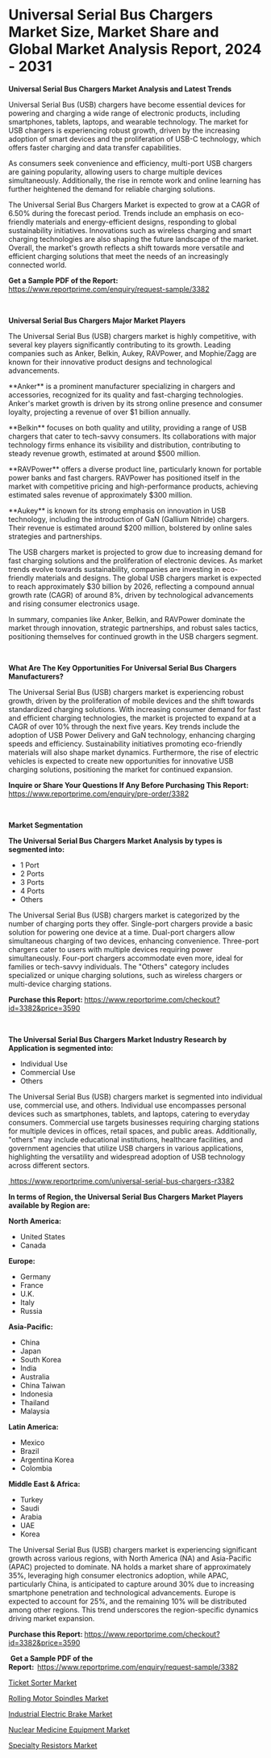 <p><h1>Universal Serial Bus Chargers Market Size, Market Share and Global Market Analysis Report, 2024 - 2031</h1></p><p><strong>Universal Serial Bus Chargers Market Analysis and Latest Trends</strong></p>
<p><p>Universal Serial Bus (USB) chargers have become essential devices for powering and charging a wide range of electronic products, including smartphones, tablets, laptops, and wearable technology. The market for USB chargers is experiencing robust growth, driven by the increasing adoption of smart devices and the proliferation of USB-C technology, which offers faster charging and data transfer capabilities. </p><p>As consumers seek convenience and efficiency, multi-port USB chargers are gaining popularity, allowing users to charge multiple devices simultaneously. Additionally, the rise in remote work and online learning has further heightened the demand for reliable charging solutions. </p><p>The Universal Serial Bus Chargers Market is expected to grow at a CAGR of 6.50% during the forecast period. Trends include an emphasis on eco-friendly materials and energy-efficient designs, responding to global sustainability initiatives. Innovations such as wireless charging and smart charging technologies are also shaping the future landscape of the market. Overall, the market's growth reflects a shift towards more versatile and efficient charging solutions that meet the needs of an increasingly connected world.</p></p>
<p><strong>Get a Sample PDF of the Report:&nbsp;</strong> <a href="https://www.reportprime.com/enquiry/request-sample/3382">https://www.reportprime.com/enquiry/request-sample/3382</a></p>
<p>&nbsp;</p>
<p><strong>Universal Serial Bus Chargers Major Market Players</strong></p>
<p><p>The Universal Serial Bus (USB) chargers market is highly competitive, with several key players significantly contributing to its growth. Leading companies such as Anker, Belkin, Aukey, RAVPower, and Mophie/Zagg are known for their innovative product designs and technological advancements. </p><p>**Anker** is a prominent manufacturer specializing in chargers and accessories, recognized for its quality and fast-charging technologies. Anker's market growth is driven by its strong online presence and consumer loyalty, projecting a revenue of over $1 billion annually.</p><p>**Belkin** focuses on both quality and utility, providing a range of USB chargers that cater to tech-savvy consumers. Its collaborations with major technology firms enhance its visibility and distribution, contributing to steady revenue growth, estimated at around $500 million.</p><p>**RAVPower** offers a diverse product line, particularly known for portable power banks and fast chargers. RAVPower has positioned itself in the market with competitive pricing and high-performance products, achieving estimated sales revenue of approximately $300 million.</p><p>**Aukey** is known for its strong emphasis on innovation in USB technology, including the introduction of GaN (Gallium Nitride) chargers. Their revenue is estimated around $200 million, bolstered by online sales strategies and partnerships.</p><p>The USB chargers market is projected to grow due to increasing demand for fast charging solutions and the proliferation of electronic devices. As market trends evolve towards sustainability, companies are investing in eco-friendly materials and designs. The global USB chargers market is expected to reach approximately $30 billion by 2026, reflecting a compound annual growth rate (CAGR) of around 8%, driven by technological advancements and rising consumer electronics usage. </p><p>In summary, companies like Anker, Belkin, and RAVPower dominate the market through innovation, strategic partnerships, and robust sales tactics, positioning themselves for continued growth in the USB chargers segment.</p></p>
<p>&nbsp;</p>
<p><strong>What Are The Key Opportunities For Universal Serial Bus Chargers Manufacturers?</strong></p>
<p><p>The Universal Serial Bus (USB) chargers market is experiencing robust growth, driven by the proliferation of mobile devices and the shift towards standardized charging solutions. With increasing consumer demand for fast and efficient charging technologies, the market is projected to expand at a CAGR of over 10% through the next five years. Key trends include the adoption of USB Power Delivery and GaN technology, enhancing charging speeds and efficiency. Sustainability initiatives promoting eco-friendly materials will also shape market dynamics. Furthermore, the rise of electric vehicles is expected to create new opportunities for innovative USB charging solutions, positioning the market for continued expansion.</p></p>
<p><strong>Inquire or Share Your Questions If Any Before Purchasing This Report:</strong> <a href="https://www.reportprime.com/enquiry/pre-order/3382">https://www.reportprime.com/enquiry/pre-order/3382</a></p>
<p>&nbsp;</p>
<p><strong>Market Segmentation</strong></p>
<p><strong>The Universal Serial Bus Chargers Market Analysis by types is segmented into:</strong></p>
<p><ul><li>1 Port</li><li>2 Ports</li><li>3 Ports</li><li>4 Ports</li><li>Others</li></ul></p>
<p><p>The Universal Serial Bus (USB) chargers market is categorized by the number of charging ports they offer. Single-port chargers provide a basic solution for powering one device at a time. Dual-port chargers allow simultaneous charging of two devices, enhancing convenience. Three-port chargers cater to users with multiple devices requiring power simultaneously. Four-port chargers accommodate even more, ideal for families or tech-savvy individuals. The "Others" category includes specialized or unique charging solutions, such as wireless chargers or multi-device charging stations.</p></p>
<p><strong>Purchase this Report:&nbsp;</strong><a href="https://www.reportprime.com/checkout?id=3382&price=3590">https://www.reportprime.com/checkout?id=3382&price=3590</a></p>
<p>&nbsp;</p>
<p><strong>The Universal Serial Bus Chargers Market Industry Research by Application is segmented into:</strong></p>
<p><ul><li>Individual Use</li><li>Commercial Use</li><li>Others</li></ul></p>
<p><p>The Universal Serial Bus (USB) chargers market is segmented into individual use, commercial use, and others. Individual use encompasses personal devices such as smartphones, tablets, and laptops, catering to everyday consumers. Commercial use targets businesses requiring charging stations for multiple devices in offices, retail spaces, and public areas. Additionally, "others" may include educational institutions, healthcare facilities, and government agencies that utilize USB chargers in various applications, highlighting the versatility and widespread adoption of USB technology across different sectors.</p></p>
<p><a href="https://www.reportprime.com/universal-serial-bus-chargers-r3382">&nbsp;https://www.reportprime.com/universal-serial-bus-chargers-r3382</a></p>
<p><strong>In terms of Region, the Universal Serial Bus Chargers Market Players available by Region are:</strong></p>
<p>
    <p> <strong> North America: </strong>
        <ul>
            <li>United States</li>
            <li>Canada</li>
        </ul>
        </p> 
    <p> <strong> Europe: </strong>
        <ul>
            <li>Germany</li>
            <li>France</li>
            <li>U.K.</li>
            <li>Italy</li>
            <li>Russia</li>
        </ul>
        </p> 
    <p> <strong> Asia-Pacific: </strong>
        <ul>
            <li>China</li>
            <li>Japan</li>
            <li>South Korea</li>
            <li>India</li>
            <li>Australia</li>
            <li>China Taiwan</li>
            <li>Indonesia</li>
            <li>Thailand</li>
            <li>Malaysia</li>
        </ul>
        </p> 
    <p> <strong> Latin America: </strong>
        <ul>
            <li>Mexico</li>
            <li>Brazil</li>
            <li>Argentina Korea</li>
            <li>Colombia</li>
        </ul>
        </p> 
    <p> <strong> Middle East & Africa: </strong>
        <ul>
            <li>Turkey</li>
            <li>Saudi</li>
            <li>Arabia</li>
            <li>UAE</li>
            <li>Korea</li>
        </ul>
    </p>
    </p>
<p><p>The Universal Serial Bus (USB) chargers market is experiencing significant growth across various regions, with North America (NA) and Asia-Pacific (APAC) projected to dominate. NA holds a market share of approximately 35%, leveraging high consumer electronics adoption, while APAC, particularly China, is anticipated to capture around 30% due to increasing smartphone penetration and technological advancements. Europe is expected to account for 25%, and the remaining 10% will be distributed among other regions. This trend underscores the region-specific dynamics driving market expansion.</p></p>
<p><strong>Purchase this Report: </strong><a href="https://www.reportprime.com/checkout?id=3382&price=3590">https://www.reportprime.com/checkout?id=3382&price=3590</a></p>
<p>&nbsp;<strong>Get a Sample PDF of the Report:&nbsp;&nbsp;</strong><a href="https://www.reportprime.com/enquiry/request-sample/3382">https://www.reportprime.com/enquiry/request-sample/3382</a></p>
<p><strong></strong></p>
<p><p><a href="https://www.linkedin.com/pulse/ticket-sorter-market-research-report-exploring-size-revenue-isovc?trackingId=32zjHl0oTmSfiChR6nmiDw%3D%3D">Ticket Sorter Market</a></p><p><a href="https://issuu.com/reportprime-2/docs/rolling-motor-spindles-market-size-_7fff14d96e3a3a">Rolling Motor Spindles Market</a></p><p><a href="https://issuu.com/reportprime-2/docs/industrial-electric-brake-market-si_ab739abe6cbf36">Industrial Electric Brake Market</a></p><p><a href="https://www.linkedin.com/pulse/strategic-roadmap-global-nuclear-medicine-equipment-market-c8nne?trackingId=ZfUE76uxT%2FS7367btjsR%2FQ%3D%3D">Nuclear Medicine Equipment Market</a></p><p><a href="https://github.com/AKSHATREPORTPRIME/Market-Research-Report-List-6/blob/main/specialty-resistors-market.md">Specialty Resistors Market</a></p></p>